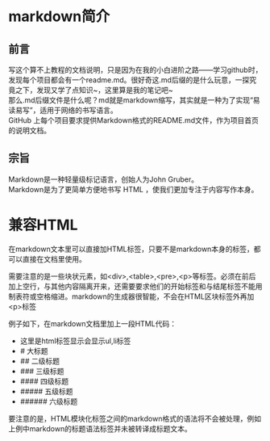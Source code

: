 
# markdown简介

## 前言
写这个算不上教程的文档说明，只是因为在我的小白进阶之路——学习github时，发现每个项目都会有一个readme.md。很好奇这.md后缀的是什么玩意，一探究竟之下，发现又学了点知识~，这里算是我的笔记吧~<br />
那么.md后缀文件是什么呢？md就是markdown缩写，其实就是一种为了实现“易读易写”，适用于网络的书写语言。<br />
GitHub 上每个项目要求提供Markdown格式的README.md文件，作为项目首页的说明文档。<br />

## 宗旨
Markdown是一种轻量级标记语言，创始人为John Gruber。<br />
Markdown是为了更简单方便地书写 HTML ，使我们更加专注于内容写作本身。<br />

# 兼容HTML
在markdown文本里可以直接加HTML标签，只要不是markdown本身的标签，都可以直接在文档里使用。<br />

需要注意的是一些块状元素，如&lt;div&gt;,&lt;table&gt;,&lt;pre&gt;,&lt;p&gt;等标签。必须在前后加上空行，与其他内容隔离开来，还需要要求他们的开始标签和与结尾标签不能用制表符或空格缩进。markdown的生成器很智能，不会在HTML区块标签外再加&lt;p&gt;标签<br/>

例子如下，在markdown文档里加上一段HTML代码：

<ul>
    <li>这里是html标签显示会显示ul,li标签</li>
    <li># 大标题</li>
    <li>## 二级标题</li>
    <li>### 三级标题</li>
    <li>#### 四级标题</li>
    <li>##### 五级标题</li>
    <li>###### 六级标题</li>
</ul>

要注意的是，HTML模块化标签之间的markdown格式的语法将不会被处理，例如上例中markdown的标题语法标签并未被转译成标题文本。<br />
